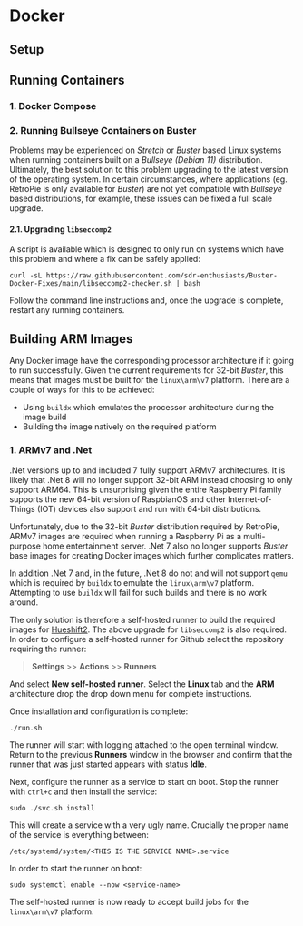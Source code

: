 # Docker

## Setup








## Running Containers

### 1. Docker Compose



### 2. Running Bullseye Containers on Buster

Problems may be experienced on _Stretch_ or _Buster_ based Linux systems when running containers built on a _Bullseye (Debian 11)_ distribution. Ultimately, the best solution to this problem upgrading to the latest version of the operating system. In certain circumstances, where applications (eg. RetroPie is only available for _Buster_) are not yet compatible with _Bullseye_ based distributions, for example, these issues can be fixed a full scale upgrade.

#### 2.1. Upgrading `libseccomp2`

A script is available which is designed to only run on systems which have this problem and where a fix can be safely applied:

```
curl -sL https://raw.githubusercontent.com/sdr-enthusiasts/Buster-Docker-Fixes/main/libseccomp2-checker.sh | bash
```

Follow the command line instructions and, once the upgrade is complete, restart any running containers.

## Building ARM Images

Any Docker image have the corresponding processor architecture if it going to run successfully. Given the current requirements for 32-bit _Buster_, this means that images must be built for the ``linux\arm\v7`` platform. There are a couple of ways for this to be achieved:

- Using ``buildx`` which emulates the processor architecture during the image build
- Building the image natively on the required platform

### 1. ARMv7 and .Net

.Net versions up to and included 7 fully support ARMv7 architectures. It is likely that .Net 8 will no longer support 32-bit ARM instead choosing to only support ARM64. This is unsurprising given the entire Raspberry Pi family supports the new 64-bit version of RaspbianOS and other Internet-of-Things (IOT) devices also support and run with 64-bit distributions.

Unfortunately, due to the 32-bit _Buster_ distribution required by RetroPie, ARMv7 images are required when running a Raspberry Pi as a multi-purpose home entertainment server. .Net 7 also no longer supports _Buster_ base images for creating Docker images which further complicates matters.

In addition .Net 7 and, in the future, .Net 8 do not and will not support ``qemu`` which is required by ``buildx`` to emulate the ``linux\arm\v7`` platform. Attempting to use ``buildx`` will fail for such builds and there is no work around.

The only solution is therefore a self-hosted runner to build the required images for [Hueshift2](https://github.com/mholubinka1/hueshift2). The above upgrade for `libseccomp2` is also required. In order to configure a self-hosted runner for Github select the repository requiring the runner:

> **Settings** >> **Actions** >> **Runners**

And select **New self-hosted runner**. Select the **Linux** tab and the **ARM** architecture drop the drop down menu for complete instructions.

Once installation and configuration is complete:

```
./run.sh
```

The runner will start with logging attached to the open terminal window. Return to the previous **Runners** window in the browser and confirm that the runner that was just started appears with status **Idle**.

Next, configure the runner as a service to start on boot. Stop the runner with ``ctrl+c`` and then install the service:

```
sudo ./svc.sh install
```

This will create a service with a very ugly name. Crucially the proper name of the service is everything between:

```
/etc/systemd/system/<THIS IS THE SERVICE NAME>.service
```

In order to start the runner on boot:

```
sudo systemctl enable --now <service-name>
```

The self-hosted runner is now ready to accept build jobs for the ``linux\arm\v7`` platform.